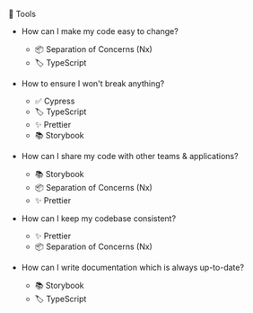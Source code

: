 🧰 Tools

- How can I make my code easy to change?

  - 📦 Separation of Concerns (Nx)
  - 🏷️ TypeScript

- How to ensure I won't break anything?

  - ✅ Cypress
  - 🏷️ TypeScript
  - ✨ Prettier
  - 📚 Storybook

- How can I share my code with other teams & applications?

  - 📚 Storybook
  - 📦 Separation of Concerns (Nx)
  - ✨ Prettier

- How can I keep my codebase consistent?

  - ✨ Prettier
  - 📦 Separation of Concerns (Nx)

- How can I write documentation which is always up-to-date?

  - 📚 Storybook
  - 🏷️ TypeScript

